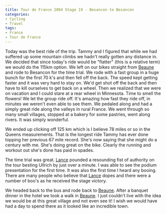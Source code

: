 ```yaml
---
title: Tour de France 2004 Stage 19 - Besancon to Besancon
categories:
- Cycling
- Travel
tags:
- France
- Tour de France
---
```


Today was the best ride of the trip. Tammy and I figured that while we had suffered up some mountain climbs we hadn't really gotten any distance in. We decided that since today's ride would be "flatter" (this is a relative term) we would do the 115km option. We left on our bikes straight from [Beaune](http://beaune-burgundy.com/) and rode to Besancon for the time trial. We rode with a fast group in a huge bunch for the first 70 k's and then fell off the back. The speed kept getting faster and it was very hard to stay on. We'd get shot off the back and then have to kill ourselves to get back on a wheel. Then we realized that we were on vacation and I could stare at a rear wheel in Minnesota. Time to smell the flowers!
We let the group ride off. It's amazing how fast they ride off, in minutes we weren't even able to see them. We pedaled along and had a simply great ride along the valleys in rural France. We went through so many small villages, stopped at a bakery for some pastries, went along rivers. It was simply wonderful.

We ended up clicking off 125 km which is I believe 78 miles or so in the Queens measurements. That is the longest ride Tammy has ever done topping her previous 67 mile record. She's now saying that she might do a century with me. She's doing great on the bike. Clearly the running and workout out she's done has paid in spades.

The time trial was great. [Lance](http://www.lancearmstrong.com/) pounded a resounding fist of authority on the tour besting Ullrich by just over a minute. I was able to see the podium presentation for the first time. It was also the first time I heard any booing. There are many people who believe that [Lance](http://www.lancearmstrong.com/) dopes and there were a number of boo's as he received the stage victory.

We headed back to the bus and rode back to [Beaune](http://beaune-burgundy.com/). After a banquet dinner in the hotel we took a walk in [Beaune](http://beaune-burgundy.com/). I just couldn't live with the idea we would be at this great village and not even see it! I wish we would have had a day to spend there as it looked like an incredible town.
